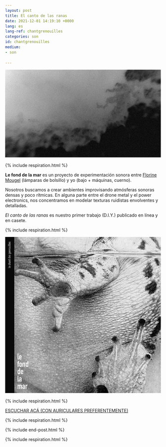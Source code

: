 ```yaml
---
layout: post
title: El canto de las ranas
date: 2021-12-01 14:19:10 +0000
lang: es
lang-ref: chantgrenouilles
categories: son
id: chantgrenouilles
medium:
- son

---
```

**![](/imgs/grenouilles01.jpg)**

{% include respiration.html %}

**Le fond de la mar** es un proyecto de experimentación sonora entre [Florine Mougel](https://mouflow.com/) (lámparas de bolsillo) y yo (bajo + máquinas, cuerno).

Nosotros buscamos a crear ambientes improvisando atmósferas sonoras densas y poco rítmicas. En alguna parte entre el drone metal y el power electronics, nos concentramos en modelar texturas ruidistas envolventes y detalladas.

_El canto de las ranas_ es nuestro primer trabajo (D.I.Y.) publicado en línea y en casete.

{% include respiration.html %}

![](/imgs/grenouilles02.jpg)

{% include respiration.html %}

[ESCUCHAR ACÁ (CON AURICULARES PREFERENTEMENTE)](https://lefonddelamar.bandcamp.com/releases)

{% include respiration.html %}

{% include end-post.html %}

{% include respiration.html %}